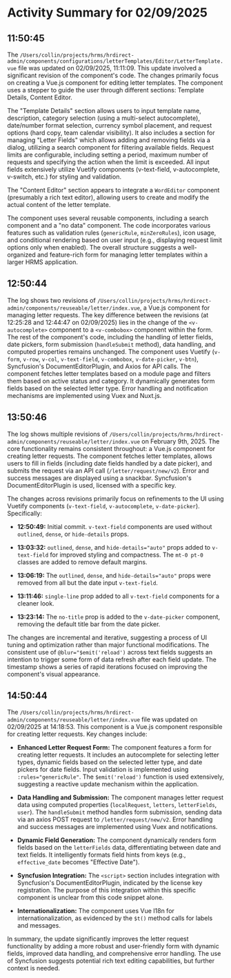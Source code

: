# Activity Summary for 02/09/2025

## 11:50:45
The `/Users/collin/projects/hrms/hrdirect-admin/components/configurations/letterTemplates/Editor/LetterTemplate.vue` file was updated on 02/09/2025, 11:11:09.  This update involved a significant revision of the component's code.  The changes primarily focus on creating a Vue.js component for editing letter templates.  The component uses a stepper to guide the user through different sections: Template Details, Content Editor.

The "Template Details" section allows users to input template name, description, category selection (using a multi-select autocomplete), date/number format selection, currency symbol placement, and request options (hard copy, team calendar visibility). It also includes a section for managing "Letter Fields" which allows adding and removing fields via a dialog, utilizing a search component for filtering available fields.   Request limits are configurable, including setting a period, maximum number of requests and specifying the action when the limit is exceeded.  All input fields extensively utilize Vuetify components (v-text-field, v-autocomplete, v-switch, etc.) for styling and validation.

The "Content Editor" section appears to integrate a `WordEditor` component (presumably a rich text editor), allowing users to create and modify the actual content of the letter template.

The component uses several reusable components, including a search component and a "no data" component.  The code incorporates various features such as validation rules (`genericRule`, `minZeroRules`),  icon usage, and conditional rendering based on user input (e.g., displaying request limit options only when enabled). The overall structure suggests a well-organized and feature-rich form for managing letter templates within a larger HRMS application.


## 12:50:44
The log shows two revisions of `/Users/collin/projects/hrms/hrdirect-admin/components/reuseable/letter/index.vue`, a Vue.js component for managing letter requests.  The key difference between the revisions (at 12:25:28 and 12:44:47 on 02/09/2025) lies in the change of the `<v-autocomplete>` component to a `<v-combobox>` component within the form.  The rest of the component's code, including the handling of letter fields, date pickers, form submission (`handleSubmit` method), data handling, and computed properties remains unchanged.  The component uses Vuetify (`v-form`, `v-row`, `v-col`, `v-text-field`, `v-combobox`, `v-date-picker`, `v-btn`),  Syncfusion's DocumentEditorPlugin, and Axios for API calls.  The component fetches letter templates based on a module page and filters them based on active status and category.  It dynamically generates form fields based on the selected letter type. Error handling and notification mechanisms are implemented using Vuex and Nuxt.js.


## 13:50:46
The log shows multiple revisions of `/Users/collin/projects/hrms/hrdirect-admin/components/reuseable/letter/index.vue` on February 9th, 2025.  The core functionality remains consistent throughout: a Vue.js component for creating letter requests.  The component fetches letter templates, allows users to fill in fields (including date fields handled by a date picker), and submits the request via an API call (`/letter/request/new/v2`).  Error and success messages are displayed using a snackbar.  Syncfusion's DocumentEditorPlugin is used, licensed with a specific key.

The changes across revisions primarily focus on refinements to the UI using Vuetify components (`v-text-field`, `v-autocomplete`, `v-date-picker`).  Specifically:

* **12:50:49:** Initial commit.  `v-text-field` components are used without `outlined`, `dense`, or `hide-details` props.

* **13:03:32:** `outlined`, `dense`, and `hide-details="auto"` props added to `v-text-field` for improved styling and compactness.  The `mt-0 pt-0` classes are added to remove default margins.

* **13:06:19:** The `outlined`, `dense`, and `hide-details="auto"` props were removed from all but the date input `v-text-field`.


* **13:11:46:**  `single-line` prop added to all `v-text-field` components for a cleaner look.

* **13:23:14:** The `no-title` prop is added to the `v-date-picker` component, removing the default title bar from the date picker.

The changes are incremental and iterative, suggesting a process of UI tuning and optimization rather than major functional modifications.  The consistent use of `@blur="$emit('reload')` across text fields suggests an intention to trigger some form of data refresh after each field update.  The timestamp shows a series of rapid iterations focused on improving the component's visual appearance.


## 14:50:44
The `/Users/collin/projects/hrms/hrdirect-admin/components/reuseable/letter/index.vue` file was updated on 02/09/2025 at 14:18:53.  This component is a Vue.js component responsible for creating letter requests.  Key changes include:

* **Enhanced Letter Request Form:** The component features a form for creating letter requests.  It includes an autocomplete for selecting letter types, dynamic fields based on the selected letter type, and date pickers for date fields.  Input validation is implemented using `:rules="genericRule"`.  The `$emit('reload')` function is used extensively, suggesting a reactive update mechanism within the application.

* **Data Handling and Submission:**  The component manages letter request data using computed properties (`localRequest`, `letters`, `letterFields`, `user`).  The `handleSubmit` method handles form submission, sending data via an axios POST request to `/letter/request/new/v2`.  Error handling and success messages are implemented using Vuex and notifications.

* **Dynamic Field Generation:** The component dynamically renders form fields based on the `letterFields` data, differentiating between date and text fields.  It intelligently formats field hints from keys (e.g.,  `effective_date` becomes "Effective Date").

* **Syncfusion Integration:** The `<script>` section includes integration with Syncfusion's DocumentEditorPlugin, indicated by the license key registration.  The purpose of this integration within this specific component is unclear from this code snippet alone.

* **Internationalization:** The component uses Vue I18n for internationalization, as evidenced by the `$t()` method calls for labels and messages.

In summary, the update significantly improves the letter request functionality by adding a more robust and user-friendly form with dynamic fields, improved data handling, and comprehensive error handling.  The use of Syncfusion suggests potential rich text editing capabilities, but further context is needed.
